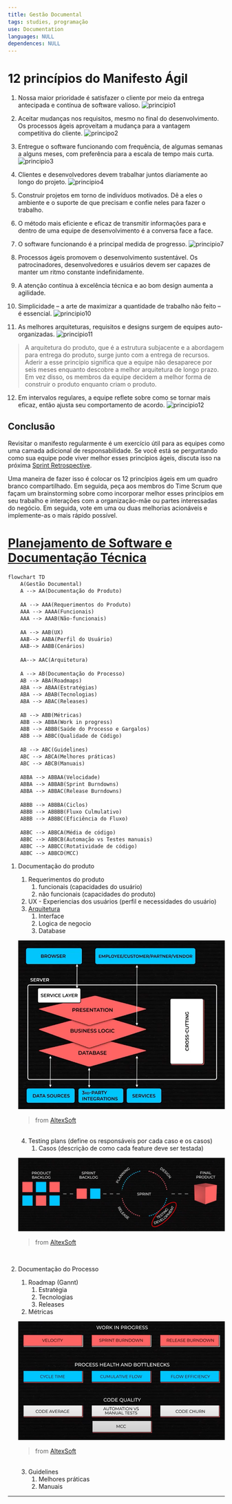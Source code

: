 ```yaml
---
title: Gestão Documental
tags: studies, programação
use: Documentation
languages: NULL
dependences: NULL
---
```

# 12 princípios do Manifesto Ágil

1. Nossa maior prioridade é satisfazer o cliente por meio da entrega antecipada e contínua de software valioso. ![principio1]( https://scrumorg-website-prod.s3.amazonaws.com/drupal/inline-images/Henrik.png)

2. Aceitar mudanças nos requisitos, mesmo no final do desenvolvimento. Os processos ágeis aproveitam a mudança para a vantagem competitiva do cliente. ![principo2]( https://scrumorg-website-prod.s3.amazonaws.com/drupal/inline-images/cone-of-uncertainty.png)

3. Entregue o software funcionando com frequência, de algumas semanas a alguns meses, com preferência para a escala de tempo mais curta. ![principio3]( https://scrumorg-website-prod.s3.amazonaws.com/drupal/inline-images/Hexagon.png)

4. Clientes e desenvolvedores devem trabalhar juntos diariamente ao longo do projeto. ![principio4]( https://scrumorg-website-prod.s3.amazonaws.com/drupal/inline-images/ComparingEvolutions-colorblindinclusive.png)

5. Construir projetos em torno de indivíduos motivados. Dê a eles o ambiente e o suporte de que precisam e confie neles para fazer o trabalho.

6. O método mais eficiente e eficaz de transmitir informações para e dentro de uma equipe de desenvolvimento é a conversa face a face.

7. O software funcionando é a principal medida de progresso. ![principio7]( https://scrumorg-website-prod.s3.amazonaws.com/drupal/inline-images/Done_1.png)

8. Processos ágeis promovem o desenvolvimento sustentável. Os patrocinadores, desenvolvedores e usuários devem ser capazes de manter um ritmo constante indefinidamente.

9. A atenção contínua à excelência técnica e ao bom design aumenta a agilidade.

10. Simplicidade – a arte de maximizar a quantidade de trabalho não feito – é essencial. ![principio10]( https://scrumorg-website-prod.s3.amazonaws.com/drupal/inline-images/FocusOnThis.png)

11. As melhores arquiteturas, requisitos e designs surgem de equipes auto-organizadas. ![principio11]( https://scrumorg-website-prod.s3.amazonaws.com/drupal/inline-images/Architecture-Image.png)

>A arquitetura do produto, que é a estrutura subjacente e a abordagem para entrega do produto, surge junto com a entrega de recursos. Aderir a esse princípio significa que a equipe não desaparece por seis meses enquanto descobre a melhor arquitetura de longo prazo. Em vez disso, os membros da equipe decidem a melhor forma de construir o produto enquanto criam o produto.

12. Em intervalos regulares, a equipe reflete sobre como se tornar mais eficaz, então ajusta seu comportamento de acordo. ![principio12]( https://scrumorg-website-prod.s3.amazonaws.com/drupal/inline-images/Retrospective-board.png)

## Conclusão
Revisitar o manifesto regularmente é um exercício útil para as equipes como uma camada adicional de responsabilidade. Se você está se perguntando como sua equipe pode viver melhor esses princípios ágeis, discuta isso na próxima [Sprint Retrospective](https://www.scrum.org/resources/blog/ideas-scrums-sprint-retrospective-event).

<p>Uma maneira de fazer isso é colocar os 12 princípios ágeis em um quadro branco compartilhado. Em seguida, peça aos membros do Time Scrum que façam um brainstorming sobre como incorporar melhor esses princípios em seu trabalho e interações com a organização-mãe ou partes interessadas do negócio. Em seguida, vote em uma ou duas melhorias acionáveis e implemente-as o mais rápido possível.</p>

# [Planejamento de Software e Documentação Técnica](https://www.youtube.com/watch?v=2qlcY9LkFik)

```mermaid
flowchart TD
	A(Gestão Documental)
	A --> AA(Documentação do Produto)
		
	AA --> AAA(Requerimentos do Produto)
	AAA --> AAAA(Funcionais)
	AAA --> AAAB(Não-funcionais)
	
	AA --> AAB(UX)
	AAB--> AABA(Perfil do Usuário)
	AAB--> AABB(Cenários)
	
	AA--> AAC(Arquitetura)
	
	A --> AB(Documentação do Processo)
	AB --> ABA(Roadmaps)
	ABA --> ABAA(Estratégias)
	ABA --> ABAB(Tecnologias)
	ABA --> ABAC(Releases)
	
	AB --> ABB(Métricas)
	ABB --> ABBA(Work in progress)
	ABB --> ABBB(Saúde do Processo e Gargalos)
	ABB --> ABBC(Qualidade de Código)

	AB --> ABC(Guidelines)
	ABC --> ABCA(Melhores práticas)
	ABC --> ABCB(Manuais)

	ABBA --> ABBAA(Velocidade)
	ABBA --> ABBAB(Sprint Burndowns)
	ABBA --> ABBAC(Release Burndowns)

	ABBB --> ABBBA(Ciclos)
	ABBB --> ABBBB(Fluxo Culmulativo)
	ABBB --> ABBBC(Eficiência do Fluxo)
	
	ABBC --> ABBCA(Média de código)
	ABBC --> ABBCB(Automação vs Testes manuais)
	ABBC --> ABBCC(Rotatividade de código)
	ABBC --> ABBCD(MCC)
```

1.	Documentação do produto
    1.	Requerimentos do produto
        1.	 funcionais (capacidades do usuário)
        2.	não funcionais (capacidades do produto)
    2.	UX - Experiencias dos usuários (perfil e necessidades do usuário)
    3.	[Arquitetura](https://www.youtube.com/watch?v=BrT3AO8bVQY)</br>
        1.	Interface
        2.	Logica de negocio
        3.	Database

    ![Arquitetura](src/arquit.png)
    >from [AltexSoft]( https://www.youtube.com/@AltexSoft)
    </br>

    4.	Testing plans (define os responsáveis por cada caso e os casos)
        1.	Casos (descrição de como cada feature deve ser testada)

    ![Etapas do processo](src/processo.png)
    >from [AltexSoft]( https://www.youtube.com/@AltexSoft)
    </br>

2.	Documentação do Processo
    1.	Roadmap (Gannt)
        1.	Estratégia 
        2.	Tecnologias
        3.	Releases
    2.	Métricas

    ![Métricas](src/metricas.png)
    >from [AltexSoft]( https://www.youtube.com/@AltexSoft)
    </br>

    3.	Guidelines
        1.	Melhores práticas
        2.	Manuais

---
